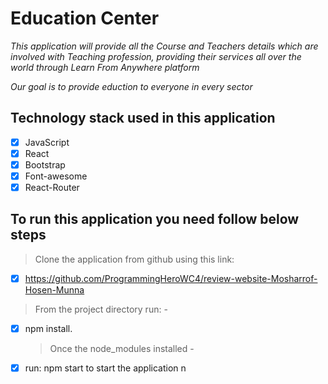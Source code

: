 # Education Center

_This application will provide all the Course and Teachers details which are involved with Teaching profession, providing their services all over the world through Learn From Anywhere platform_

_Our goal is to provide eduction to everyone in every sector_

## Technology stack used in this application

- [x] JavaScript
- [x] React
- [x] Bootstrap
- [x] Font-awesome
- [x] React-Router

## To run this application you need follow below steps

> Clone the application from github using this link:

- [x] https://github.com/ProgrammingHeroWC4/review-website-Mosharrof-Hosen-Munna

> From the project directory run: -

- [x] npm install.
  > Once the node_modules installed -
- [x] run: npm start to start the application
      n

